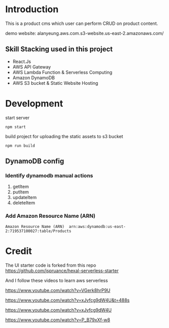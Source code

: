 # Introduction

This is a product cms which user can perform CRUD on product content.

demo website:
alanyeung.aws.com.s3-website.us-east-2.amazonaws.com/

## Skill Stacking used in this project

- React.Js
- AWS API Gateway
- AWS Lambda Function & Serverless Computing
- Amazon DynamoDB
- AWS S3 bucket & Static Website Hosting

# Development

start server

```
npm start
```

build project for uploading the static assets to s3 bucket

```
npm run build
```

## DynamoDB config

### Identify dynamodb manual actions

1. getItem
2. putItem
3. updateItem
4. deleteItem

### Add Amazon Resource Name (ARN)

```
Amazon Resource Name (ARN)	arn:aws:dynamodb:us-east-2:719537100027:table/Products
```

# Credit

The UI starter code is forked from this repo
https://github.com/jspruance/hexal-serverless-starter

And I follow these videos to learn aws serverless

https://www.youtube.com/watch?v=VGerk8hrP9U

https://www.youtube.com/watch?v=xJvfcg9dW4U&t=488s

https://www.youtube.com/watch?v=xJvfcg9dW4U

https://www.youtube.com/watch?v=P_B79xXf-w8
